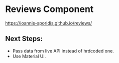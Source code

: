 # Reviews Component

https://ioannis-sporidis.github.io/reviews/

## Next Steps:

- Pass data from live API instead of hrdcoded one.
- Use Material UI.
